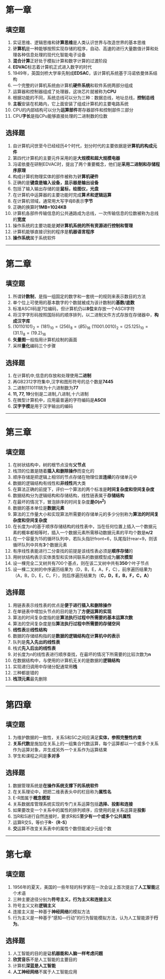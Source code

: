 # 第一章
## 填空题
1. 实证思维、逻辑思维和**计算思维**是人类认识世界与改造世界的基本思维
2. **计算机**是一种能够按照实现存储的程序，自动、高速的进行大量数值计算和处理各种信息处理的现代化智能电子设备
3. **混合计算**正好处于模拟计算和数字计算的过渡阶段
4. **EDVAC**标志着计算机正式进入数字的时代
5. 1949年，英国剑桥大学率先制成**EDSAC**，该计算机系统基于冯诺依曼体系结构
6. 一个完整的计算机系统由计算机**硬件系统**和软件系统两部分组成
7. 运算器和控制器组成了处理器，这块芯片就被称为**CPU**
8. 根据功能的不同，系统总线可以分为三种：数据总线，地址总线，**控制总线**
9. **主板**安装在机箱内，它上面安装了组成计算机的主要电路系统
10. CPU的内部结构可以分为**运算部件**寄存器部件和控制部件三部分
11. CPU**字长**是指CPu能够直接处理的二进制数的位数
## 选择题
1. 自计算机问世至今已经经历4个时代，划分时代的主要依据是**计算机的构成元件**
2. 第四代计算机的主要元件采用的是**大规模和超大规模电器**
3. 冯诺依曼在研制EDVAC时，提出了两个重要概念，他们是**采用二进制和存储程序原理**
4. 构成计算机物理实体的部件被称为**计算机硬件**
5. 正确的是**键盘是输入设备，显示器是输出设备**
6. 包括了输入输出存储的是**鼠标，绘图仪，光盘**
7. 在计算机中运算器的主要功能时完成**算术和逻辑运算**
8. 在计算机领域，通常用大写字母B表示**字节**
9. 正确的换算时**1MB=1024KB**
10. 计算机各部件传输信息的公共通路成为总线，一次传输信息的位数被称为总线的**宽度**
11. 操作系统的主要功能是**对计算机系统的所有资源进行控制和管理**
12. 计算机能够直接识别的程序是**机器语言程序**
13. **操作系统**属于系统软件
---
# 第二章
## 填空题

1. 所谓**计数制**，是指一组固定的数字和一套统一的规则来表示数目的方法
2. 单个位上可使用的基本数字的个数就被成为该计数制的**基数/底数**
3. 标准ASCII码是7位编码，但计算机仍以**8位**来存放一个ASCII字符
4. 将汉字字形码按照国际码的顺序排列，以二进制文件方式存放在存储器中，**构成汉字库**
5. $(10110101)_2=(181)_{10}=(256)_8=(B5)_{16}$
   $(11001.0010)_2=(25.125)_{10}=(31.1)_8=(19.2)_{16}$
6. **矢量图**一般指用计算机绘制的画面
7. 采样**量化**编码三个步骤

## 选择题
1. 在计算机中,信息的存放和处理使用**二进制**
2. 再GB2312字符集中,汉字和图形符号的总个数是**7445**
3. 二进制1110111转为十六进制数为**77**
4. **11, 77, 19**分别是二进制,八进制,十六进制
5. 在微型计算机中，应用最普遍的字符编码是**ASCII**
6. **汉字字模**是用于汉字输出的编码
---
# 第三章
## 填空题
1. 在树状结构中，树的根节点没有**父节点**
2. 栈顶的位置是随着**插入和删除操作**而变化的
3. 顺序存储是把逻辑上相邻的节点存储在物理位置**连续**的存储单元中
4. 数据的逻辑结构有线性和**非线性**两大类
5. 在算法正确的前提下，评价一个算法的两个标准是**时间复杂度和空间复杂度**
6. 数据结构分为逻辑结构和存储结构，线性链表属于**存储结构**
7. 在最坏的情况下，冒泡排序的时间复杂度**是$O(n^2)$**
8. 数据的基本单位是**数据元素**
9. 算法的工作量大小和实现算法所需要的存储单元的多少分别称为**算法的时间复杂度和空间复杂度**
10. 在长度为n的基于顺序存储结构的线性表中，当在任何位置上插入一个数据元素的概率都相等时，插入一个数据元素所需移动数据元素的平均个数是**n/2**
11. 在一个容量为15的循环队列中，若队头指针front=6，队尾指针rear=9，则该循环队列中共有**3**个数据元素
12. 有序线性表能进行二分查找的前提是该线性表必须是**顺序存储**的
13. 用树状结构表示实体类型和实体间联系的数据模型成为**层次模型**
14. 设一棵完全二叉树共有700个基点，则在该二叉树中共有**350**个叶子节点
15. 设一棵二叉树的中序遍历结果为（D，B，E，A，F，C），前序遍历结果为（A，B，D，E，C，F），则后序遍历结果为（**C，D，E，B，F，C，A）**
## 选择题
1. 用链表表示线性表的优点是**便于进行插入和删除操作**
2. 在单链表中增加头节点的目的是为了**方便运算的实现**
3. 算法的时间复杂度指的是**算法执行过程中所需要的基本运算次数**
4. 算法的空间复杂度是指**算法执行过程中所需要的存储空间**
5. **线性表**是**线性结构**
6. 数据的存储结构指的是**数据的逻辑结构在计算机中的表示**
7. 队列是**先入先出的线性表**
8. 栈式**先入后出的线性表**
9. 对长度为n的线性表进行顺序查找，在最坏的情况下所需要的比较次数为**n**
10. 在数据结构中，与使用的计算机无关的是数据的**逻辑结构**
11. 实现递归调用中存储分配通常用**栈**
12. 三种都是错的
13. **栈顶元素**最先删除
---
# 第四章
## 填空题
1. 为维护数据的一致性，关系S和SC之间应满足**实体，参照完整性约束**
2. **关系代数**是施加在关系上的一组集合代数运算，每个运算都以一个或多个关系作为运算对象，并生成另外一个关系作为运算结果
3. 学生和课程之间是**多对多**
## 选择题
1. 数据管理系统是**在操作系统支撑下的系统软件**
2. 在关系理论中，把把二维表表头中的栏目称为**属性名**
3. E-R图属于**概念模型**
4. 关系数据库管理系统实现的专门关系运算包括**选择、投影和连接**
5. 如果要改变一个关系中的属性的排列顺序，应使用的是关系运算是**投影**
6. 当R和S进行自然连接时，要求R和S**至少有一个或多个公共属性**
7. 运算R交S，等价于**R-（R-S）**
8. **交**运算不改变关系表中的属性个数但能减少元组个数
---
# 第七章
## 填空题
1. 1956年的夏天，美国的一些年轻的科学家在一次会议上首次提出了**人工智能**这个术语
2. 三种主要途径分别为**符号主义，行为主义和连接主义**
3. 符号主义又称**逻辑主义**
4. 连接主义是一种基于**神经网络**的模拟方法
5. 行为主义是一种基于“感知—行动”的行为智能模拟方法，认为人工智能源于**行为**。
## 选择题
1. 人工智能的目的是**让机器能和人脑一样考虑问题**
2. **欣赏音乐**不是人工智能的主要目的
3. 计算机**深蓝是人工智能**
4. **人工神经网络**不属于人工智能应用